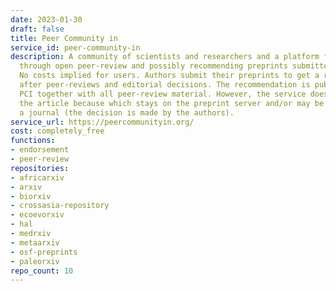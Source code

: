 ```yaml
---
date: 2023-01-30
draft: false
title: Peer Community in
service_id: peer-community-in
description: A community of scientists and researchers and a platform for assessing
  through open peer-review and possibly recommending preprints submitted by authors.
  No costs implied for users. Authors submit their preprints to get a recommendation
  after peer-reviews and editorial decisions. The recommendation is published by the
  PCI together with all peer-review material. However, the service does not publish
  the article because which stays on the preprint server and/or may be submitted to
  a journal (the decision is made by the authors).
service_url: https://peercommunityin.org/
cost: completely_free
functions:
- endorsement
- peer-review
repositories:
- africarxiv
- arxiv
- biorxiv
- crossasia-repository
- ecoevorxiv
- hal
- medrxiv
- metaarxiv
- osf-preprints
- paleorxiv
repo_count: 10
---
```



